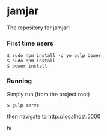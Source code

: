 # jamjar
The repository for jamjar!

### First time users
```
$ sudo npm install -g yo gulp bower
$ sudo npm install
$ bower install
```

### Running
Simply run (from the project root)
```
$ gulp serve
```
then navigate to http://localhost:5000

hi